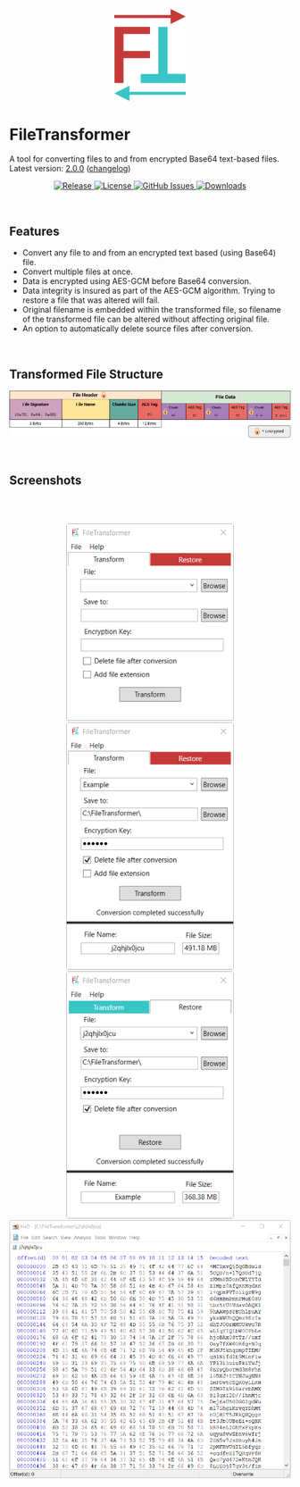 <p align="center">
  <a href="#"><img src="Resources/logo.svg" width="128"></a>
</p>

# FileTransformer
A tool for converting files to and from encrypted Base64 text-based files.  
Latest version: [2.0.0](https://github.com/MichaelYochpaz/FileTransformer/releases/latest) ([changelog](https://github.com/MichaelYochpaz/FileTransformer/blob/main/CHANGELOG.md))

<p align="center">
  <a href="https://github.com/MichaelYochpaz/FileTransformer/releases/latest">
    <img alt="Release" src="https://img.shields.io/github/v/release/MichaelYochpaz/FileTransformer">
  </a>
  <a href="https://github.com/MichaelYochpaz/FileTransformer/blob/master/LICENSE.md">
    <img alt="License" src="https://img.shields.io/github/license/MichaelYochpaz/FileTransformer">
  </a>
  <a href="https://github.com/MichaelYochpaz/FileTransformer/issues">
    <img alt="GitHub Issues" src="https://img.shields.io/github/issues/MichaelYochpaz/FileTransformer?style=flat-square&logo=github&logoColor=white">
  </a>
  <a href="https://github.com/MichaelYochpaz/FileTransformer/releases">
    <img alt="Downloads" src="https://img.shields.io/github/downloads/MichaelYochpaz/FileTransformer/total">
  </a>
</p>
</br>

## Features
* Convert any file to and from an encrypted text based (using Base64) file.
* Convert multiple files at once.
* Data is encrypted using AES-GCM before Base64 conversion.
* Data integrity is insured as part of the AES-GCM algorithm. Trying to restore a file that was altered will fail.
* Original filename is embedded within the transformed file, so filename of the transformed file can be altered without affecting original file.
* An option to automatically delete source files after conversion.
</br>

## Transformed File Structure
<p align="center">
  <a href="#"><img src="Resources/file-structure.png"></a>
</p>
</br>

## Screenshots
</br>
</br>
<p align="center">
  <a href="#"><img src="Resources/screenshot-1.png" alt="Main window" width=300></a>
  </br>
  <a href="#"><img src="Resources/screenshot-2.png" alt="Transform example"width=300></a>
  <a href="#"><img src="Resources/screenshot-3.png" alt="Restore example"width=300></a>
  </br>
  <a href="#"><img src="Resources/screenshot-HxD.png" alt="HxD hex preview of a transformed file"width=600></a>
</p>